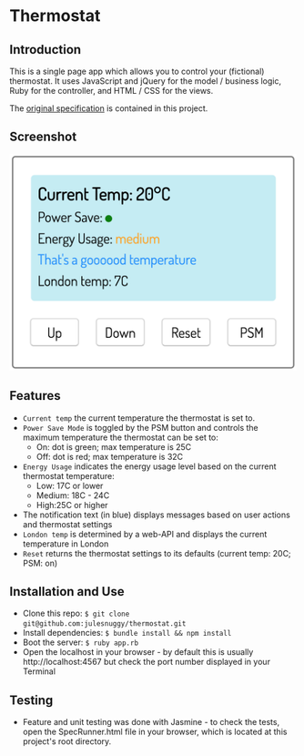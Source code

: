 # Thermostat

## Introduction
This is a single page app which allows you to control your (fictional) thermostat. It uses JavaScript and jQuery for the model / business logic, Ruby for the controller, and HTML / CSS for the views.

The [original specification](OriginalSpecification.md) is contained in this project.

## Screenshot
![screenshot](assets/images/thermostat_screenshot.png)

## Features
* `Current temp` the current temperature the thermostat is set to.
* `Power Save Mode` is toggled by the PSM button and controls the maximum temperature the thermostat can be set to:
  * On: dot is green; max temperature is 25C
  * Off: dot is red; max temperature is 32C
* `Energy Usage` indicates the energy usage level based on the current thermostat temperature:
  * Low: 17C or lower
  * Medium: 18C - 24C
  * High:25C or higher
* The notification text (in blue) displays messages based on user actions and thermostat settings
* `London temp` is determined by a web-API and displays the current temperature in London
* `Reset` returns the thermostat settings to its defaults (current temp: 20C; PSM: on)

## Installation and Use
* Clone this repo: `$ git clone git@github.com:julesnuggy/thermostat.git`
* Install dependencies: `$ bundle install && npm install`
* Boot the server: `$ ruby app.rb`
* Open the localhost in your browser - by default this is usually http://localhost:4567 but check the port number displayed in your Terminal

## Testing
* Feature and unit testing was done with Jasmine - to check the tests, open the SpecRunner.html file in your browser, which is located at this project's root directory.
